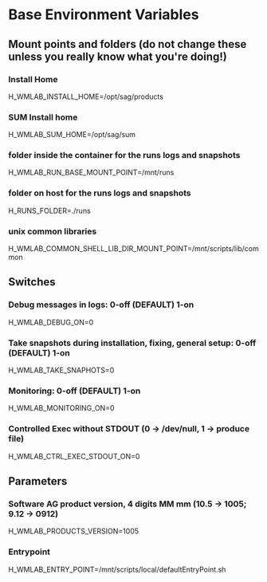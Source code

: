# Base Environment Variables

## Mount points and folders (do not change these unless you really know what you're doing!)

### Install Home

H_WMLAB_INSTALL_HOME=/opt/sag/products

### SUM Install home

H_WMLAB_SUM_HOME=/opt/sag/sum

### folder inside the container for the runs logs and snapshots

H_WMLAB_RUN_BASE_MOUNT_POINT=/mnt/runs

### folder on host for the runs logs and snapshots

H_RUNS_FOLDER=./runs

### unix common libraries

H_WMLAB_COMMON_SHELL_LIB_DIR_MOUNT_POINT=/mnt/scripts/lib/common

## Switches

### Debug messages in logs: 0-off (DEFAULT) 1-on

H_WMLAB_DEBUG_ON=0

### Take snapshots during installation, fixing, general setup: 0-off (DEFAULT) 1-on

H_WMLAB_TAKE_SNAPHOTS=0

### Monitoring: 0-off (DEFAULT) 1-on

H_WMLAB_MONITORING_ON=0

### Controlled Exec without STDOUT (0 -> /dev/null, 1 -> produce file)

H_WMLAB_CTRL_EXEC_STDOUT_ON=0

## Parameters

### Software AG product version, 4 digits MM mm (10.5 -> 1005; 9.12 -> 0912)

H_WMLAB_PRODUCTS_VERSION=1005

### Entrypoint

H_WMLAB_ENTRY_POINT=/mnt/scripts/local/defaultEntryPoint.sh
